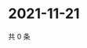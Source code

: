 # 2021-11-21

共 0 条

<!-- BEGIN WEIBO -->
<!-- 最后更新时间 Sun Nov 21 2021 11:00:53 GMT+0800 (China Standard Time) -->

<!-- END WEIBO -->
